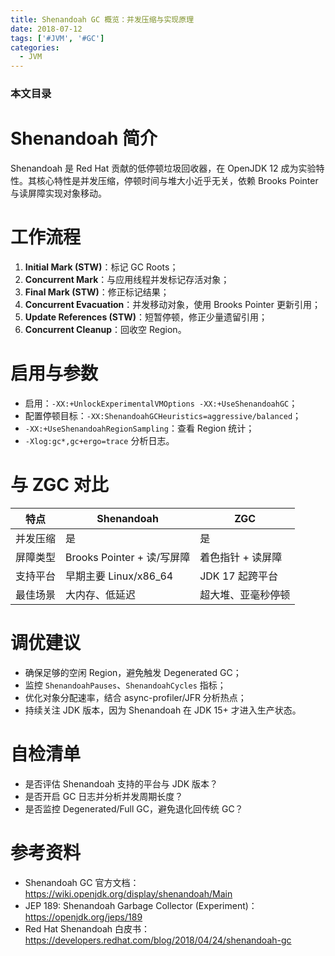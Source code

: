 ```yaml
---
title: Shenandoah GC 概览：并发压缩与实现原理
date: 2018-07-12
tags: ['#JVM', '#GC']
categories:
  - JVM
---
```


### 本文目录
<!-- toc -->

# Shenandoah 简介
Shenandoah 是 Red Hat 贡献的低停顿垃圾回收器，在 OpenJDK 12 成为实验特性。其核心特性是并发压缩，停顿时间与堆大小近乎无关，依赖 Brooks Pointer 与读屏障实现对象移动。

# 工作流程
1. **Initial Mark (STW)**：标记 GC Roots；
2. **Concurrent Mark**：与应用线程并发标记存活对象；
3. **Final Mark (STW)**：修正标记结果；
4. **Concurrent Evacuation**：并发移动对象，使用 Brooks Pointer 更新引用；
5. **Update References (STW)**：短暂停顿，修正少量遗留引用；
6. **Concurrent Cleanup**：回收空 Region。

# 启用与参数
- 启用：`-XX:+UnlockExperimentalVMOptions -XX:+UseShenandoahGC`；
- 配置停顿目标：`-XX:ShenandoahGCHeuristics=aggressive/balanced`；
- `-XX:+UseShenandoahRegionSampling`：查看 Region 统计；
- `-Xlog:gc*,gc+ergo=trace` 分析日志。

# 与 ZGC 对比
| 特点 | Shenandoah | ZGC |
|---|---|---|
| 并发压缩 | 是 | 是 |
| 屏障类型 | Brooks Pointer + 读/写屏障 | 着色指针 + 读屏障 |
| 支持平台 | 早期主要 Linux/x86_64 | JDK 17 起跨平台 |
| 最佳场景 | 大内存、低延迟 | 超大堆、亚毫秒停顿 |

# 调优建议
- 确保足够的空闲 Region，避免触发 Degenerated GC；
- 监控 `ShenandoahPauses`、`ShenandoahCycles` 指标；
- 优化对象分配速率，结合 async-profiler/JFR 分析热点；
- 持续关注 JDK 版本，因为 Shenandoah 在 JDK 15+ 才进入生产状态。

# 自检清单
- 是否评估 Shenandoah 支持的平台与 JDK 版本？
- 是否开启 GC 日志并分析并发周期长度？
- 是否监控 Degenerated/Full GC，避免退化回传统 GC？

# 参考资料
- Shenandoah GC 官方文档：https://wiki.openjdk.org/display/shenandoah/Main
- JEP 189: Shenandoah Garbage Collector (Experiment)：https://openjdk.org/jeps/189
- Red Hat Shenandoah 白皮书：https://developers.redhat.com/blog/2018/04/24/shenandoah-gc
